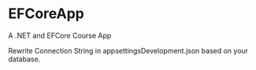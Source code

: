 # EFCoreApp
A .NET and EFCore Course App


Rewrite Connection String in appsettingsDevelopment.json based on your database.
